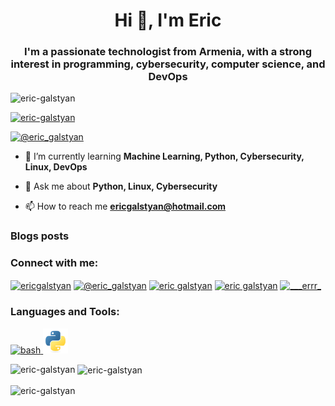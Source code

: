 <h1 align="center">Hi 👋, I'm Eric</h1>
<h3 align="center">I'm a passionate technologist from Armenia, with a strong interest in programming, cybersecurity, computer science, and DevOps</h3>

<p align="left"> <img src="https://komarev.com/ghpvc/?username=eric-galstyan&label=Profile%20views&color=0e75b6&style=flat" alt="eric-galstyan" /> </p>

<p align="left"> <a href="https://github.com/ryo-ma/github-profile-trophy"><img src="https://github-profile-trophy.vercel.app/?username=eric-galstyan" alt="eric-galstyan" /></a> </p>

<p align="left"> <a href="https://twitter.com/@eric_galstyan" target="blank"><img src="https://img.shields.io/twitter/follow/@eric_galstyan?logo=twitter&style=for-the-badge" alt="@eric_galstyan" /></a> </p>

- 🌱 I’m currently learning **Machine Learning, Python, Cybersecurity, Linux, DevOps**

- 💬 Ask me about **Python, Linux, Cybersecurity**

- 📫 How to reach me **ericgalstyan@hotmail.com**

### Blogs posts
<!-- BLOG-POST-LIST:START -->
<!-- BLOG-POST-LIST:END -->

<h3 align="left">Connect with me:</h3>
<p align="left">
<a href="https://dev.to/ericgalstyan" target="blank"><img align="center" src="https://raw.githubusercontent.com/rahuldkjain/github-profile-readme-generator/master/src/images/icons/Social/devto.svg" alt="ericgalstyan" height="30" width="40" /></a>
<a href="https://twitter.com/@eric_galstyan" target="blank"><img align="center" src="https://raw.githubusercontent.com/rahuldkjain/github-profile-readme-generator/master/src/images/icons/Social/twitter.svg" alt="@eric_galstyan" height="30" width="40" /></a>
<a href="https://linkedin.com/in/eric galstyan" target="blank"><img align="center" src="https://raw.githubusercontent.com/rahuldkjain/github-profile-readme-generator/master/src/images/icons/Social/linked-in-alt.svg" alt="eric galstyan" height="30" width="40" /></a>
<a href="https://kaggle.com/eric galstyan" target="blank"><img align="center" src="https://raw.githubusercontent.com/rahuldkjain/github-profile-readme-generator/master/src/images/icons/Social/kaggle.svg" alt="eric galstyan" height="30" width="40" /></a>
<a href="https://instagram.com/___errr_" target="blank"><img align="center" src="https://raw.githubusercontent.com/rahuldkjain/github-profile-readme-generator/master/src/images/icons/Social/instagram.svg" alt="___errr_" height="30" width="40" /></a>
</p>

<h3 align="left">Languages and Tools:</h3>
<p align="left"> <a href="https://www.gnu.org/software/bash/" target="_blank" rel="noreferrer"> <img src="https://www.vectorlogo.zone/logos/gnu_bash/gnu_bash-icon.svg" alt="bash" width="40" height="40"/> </a> <a href="https://www.python.org" target="_blank" rel="noreferrer"> <img src="https://raw.githubusercontent.com/devicons/devicon/master/icons/python/python-original.svg" alt="python" width="40" height="40"/> </a> </p>

<p><img align="left" src="https://github-readme-stats.vercel.app/api/top-langs?username=eric-galstyan&show_icons=true&locale=en&layout=compact" alt="eric-galstyan" /></p>

<p>&nbsp;<img align="center" src="https://github-readme-stats.vercel.app/api?username=eric-galstyan&show_icons=true&locale=en" alt="eric-galstyan" /></p>

<p><img align="center" src="https://github-readme-streak-stats.herokuapp.com/?user=eric-galstyan&" alt="eric-galstyan" /></p>

